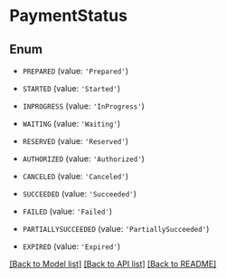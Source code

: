 # PaymentStatus


## Enum

* `PREPARED` (value: `'Prepared'`)

* `STARTED` (value: `'Started'`)

* `INPROGRESS` (value: `'InProgress'`)

* `WAITING` (value: `'Waiting'`)

* `RESERVED` (value: `'Reserved'`)

* `AUTHORIZED` (value: `'Authorized'`)

* `CANCELED` (value: `'Canceled'`)

* `SUCCEEDED` (value: `'Succeeded'`)

* `FAILED` (value: `'Failed'`)

* `PARTIALLYSUCCEEDED` (value: `'PartiallySucceeded'`)

* `EXPIRED` (value: `'Expired'`)

[[Back to Model list]](../README.md#documentation-for-models) [[Back to API list]](../README.md#documentation-for-api-endpoints) [[Back to README]](../README.md)


